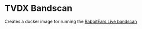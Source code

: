 # TVDX Bandscan
Creates a docker image for running the [RabbitEars Live bandscan](https://rabbitears.info/tvdx/all_tuners)

